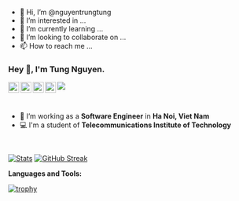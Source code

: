 - 👋 Hi, I’m @nguyentrungtung
- 👀 I’m interested in ...
- 🌱 I’m currently learning ...
- 💞️ I’m looking to collaborate on ...
- 📫 How to reach me ...

### Hey 👋, I'm Tung Nguyen.

<a href="https://www.linkedin.com/in/t%C3%B9ng-nguy%E1%BB%85n-trung-649236145/">
  <img align="left" alt="Linkedin" width="22px" src="https://cdn.jsdelivr.net/npm/simple-icons@3.12.2/icons/linkedin.svg" />
</a>
<a href="https://github.com/nguyentrungtung">
  <img align="left" alt="Github" width="22px" src="https://cdn.jsdelivr.net/npm/simple-icons@v3/icons/github.svg" />
</a>
<a href="https://www.facebook.com/nguyen.trungtung.9">
  <img align="left" alt="Zhihu" width="22px" src="https://cdn.jsdelivr.net/npm/simple-icons@v3/icons/facebook.svg" />
</a>
<!-- <a href="https://leetcode.com/">
  <img align="left" alt="Leetcode" width="22px" src="https://cdn.jsdelivr.net/npm/simple-icons@v3/icons/leetcode.svg" />
</a> -->
<a href="mailto:tungnt.tech@gmail.com ">
  <img align="left" alt="Gmail" width="22px" src="https://cdn.jsdelivr.net/npm/simple-icons@3.12.2/icons/gmail.svg" />
</a>

![](https://visitor-badge.glitch.me/badge?page_id=notekunn.notekunn)

<br />

- 💼 I’m working as a **Software Engineer** in **Ha Noi, Viet Nam**
- 💻 I'm a student of **Telecommunications Institute of Technology**

<br />



[![Stats](https://github-readme-stats.vercel.app/api?username=nguyentrungtung&show_icons=true&theme=radical&count_private=true)](https://github.com/anuraghazra/github-readme-stats) [![GitHub Streak](http://github-readme-streak-stats.herokuapp.com?user=nguyentrungtung&theme=radical&date_format=j%2Fn%5B%2FY%5D)](https://git.io/streak-stats)


**Languages and Tools:**  


[![trophy](https://github-profile-trophy.vercel.app/?username=nguyentrungtung&rank=-C,-B&theme=dracula&no-frame=true&row=1&&margin-w=20&no-bg=true)](https://github.com/ryo-ma/github-profile-trophy)


<!---
nguyentrungtung/nguyentrungtung is a ✨ special ✨ repository because its `README.md` (this file) appears on your GitHub profile.
You can click the Preview link to take a look at your changes.
--->
